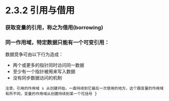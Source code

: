 # 2.3.2 引用与借用
### 获取变量的引用，称之为借用(borrowing)
###  同一作用域，特定数据只能有一个可变引用：
数据竞争可由以下行为造成：

- 两个或更多的指针同时访问同一数据
- 至少有一个指针被用来写入数据
- 没有同步数据访问的机制

``` tip
注意，引用的作用域 s 从创建开始，一直持续到它最后一次使用的地方，这个跟变量的作用域有所不同，变量的作用域从创建持续到某一个花括号 }
```